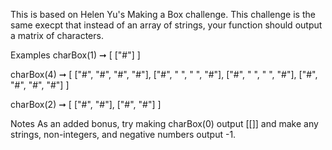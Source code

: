 This is based on Helen Yu's Making a Box challenge. This challenge is the same execpt that instead of an array of strings, your function should output a matrix of characters.

Examples
charBox(1) ➞ [
  ["#"]
]

charBox(4) ➞ [
  ["#", "#", "#", "#"],
  ["#", " ", " ", "#"],
  ["#", " ", " ", "#"],
  ["#", "#", "#", "#"]
]

charBox(2) ➞ [
  ["#", "#"],
  ["#", "#"]
]

Notes
As an added bonus, try making charBox(0) output [[]] and make any strings, non-integers, and negative numbers output -1.